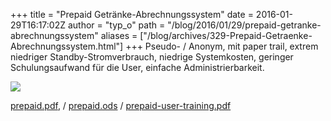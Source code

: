 +++
title = "Prepaid Getränke-Abrechnungssystem"
date = 2016-01-29T16:17:02Z
author = "typ_o"
path = "/blog/2016/01/29/prepaid-getranke-abrechnungssystem"
aliases = ["/blog/archives/329-Prepaid-Getraenke-Abrechnungssystem.html"]
+++
Pseudo- / Anonym, mit paper trail, extrem niedriger
Standby-Stromverbrauch, niedrige Systemkosten, geringer Schulungsaufwand
für die User, einfache Administrierbarkeit.

![](/media/prepaidblatt.jpg)

[prepaid.pdf](/media/prepaid.pdf "prepaid.pdf"),
/
[prepaid.ods](/media/prepaid.ods "prepaid.ods")
/
[prepaid-user-training.pdf](/media/prepaid-user-training.pdf "prepaid-user-training.pdf")
